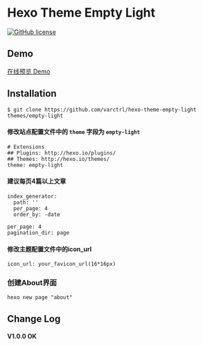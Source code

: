 # Hexo Theme Empty Light
[![GitHub license](https://img.shields.io/badge/license-MIT-blue.svg)](https://raw.githubusercontent.com/varctrl/hexo-theme-empty-light/master/LICENSE)
## Demo
[在线预览 Demo](http://varctrl.me)

## Installation
```
$ git clone https://github.com/varctrl/hexo-theme-empty-light themes/empty-light
```
#### 修改站点配置文件中的 `theme` 字段为 `empty-light`
```
# Extensions
## Plugins: http://hexo.io/plugins/
## Themes: http://hexo.io/themes/
theme: empty-light
```
#### 建议每页4篇以上文章
```
index_generator:
  path: ''
  per_page: 4
  order_by: -date
```
```
per_page: 4
pagination_dir: page
```

#### 修改主题配置文件中的icon_url
```
icon_url: your_favicon_url(16*16px)
```
### 创建About界面
```
hexo new page "about"
```
## Change Log
####  V1.0.0 OK
